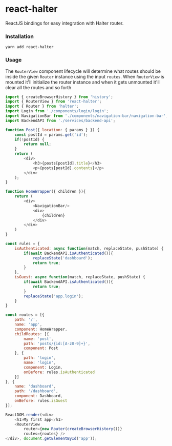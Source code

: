# react-halter

ReactJS bindings for easy integration with Halter router.

### Installation

```
yarn add react-halter
```

### Usage

The `RouterView` component lifecycle will determine what routes should be inside the given `Router` instance using the input `routes`. When `RouterView` is mounted it'll initialize the router instance and when it gets unmounted it'll clear all the routes and so forth

```js
import { createBrowserHistory } from 'history';
import { RouterView } from 'react-halter';
import { Router } from 'halter';
import Login from './components/login/login';
import NavigationBar from './components/navigation-bar/navigation-bar';
import BackendAPI from './services/backend-api';

function Post({ location: { params } }) {
    const postId = params.get('id');
    if(!postId) {
        return null;
    }
    return (
        <div>
            <h3>{posts[postId].title}</h3>
            <p>{posts[postId].contents}</p>
        </div>
    );
}

function HomeWrapper({ children }){
    return (
        <div>
            <NavigationBar/>
            <div>
                {children}
            </div>
        </div>
    )
}

const rules = {
    isAuthenticated: async function(match, replaceState, pushState) {
        if(await BackendAPI.isAuthenticated()){
            replaceState('dashboard');
            return true;
        }
    },
    isGuest: async function(match, replaceState, pushState) {
        if(await BackendAPI.isAuthenticated()){
            return true;
        }
        replaceState('app.login');
    }
}

const routes = [{
    path: '/',
    name: 'app',
    component: HomeWrapper,
    childRoutes: [{
        name: 'post',
        path: 'posts/{id:[A-z0-9]+}',
        component: Post
    }, {
        path: 'login',
        name: 'login',
        component: Login,
        onBefore: rules.isAuthenticated
    }]
}, {
    name: 'dashboard',
    path: '/dashboard',
    component: Dashboard,
    onBefore: rules.isGuest
}];

ReactDOM.render(<div>
    <h1>My first app</h1>
    <RouterView
        router={new Router(createBrowserHistory())}
        routes={routes} />
</div>, document.getElementById('app'));
```
